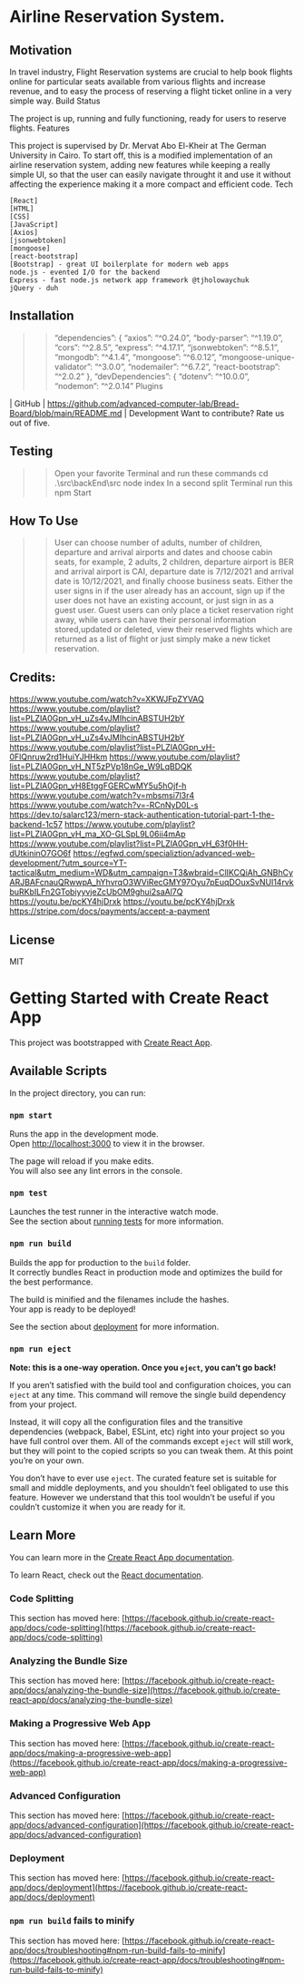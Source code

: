 # Airline Reservation System.
## Motivation

In travel industry, Flight Reservation systems are crucial to help book flights online for particular seats available from various flights and increase revenue, and to easy the process of reserving a flight ticket online in a very simple way.
Build Status

The project is up, running and fully functioning, ready for users to reserve flights.
Features

This project is supervised by Dr. Mervat Abo El-Kheir at The German University in Cairo. To start off, this is a modified implementation of an airline reservation system, adding new features while keeping a really simple UI, so that the user can easily navigate throught it and use it without affecting the experience making it a more compact and efficient code.
Tech

    [React]
    [HTML]
    [CSS]
    [JavaScript]
    [Axios]
    [jsonwebtoken]
    [mongoose]
    [react-bootstrap]
    [Bootstrap] - great UI boilerplate for modern web apps
    node.js - evented I/O for the backend
    Express - fast node.js network app framework @tjholowaychuk
    jQuery - duh

## Installation

>> “dependencies”: {
“axios”: “^0.24.0”,
“body-parser”: “^1.19.0”,
“cors”: “^2.8.5”,
“express”: “^4.17.1”,
“jsonwebtoken”: “^8.5.1”,
“mongodb”: “^4.1.4”,
“mongoose”: “^6.0.12”,
“mongoose-unique-validator”: “^3.0.0”,
“nodemailer”: “^6.7.2”,
“react-bootstrap”: “^2.0.2”
},
“devDependencies”: {
“dotenv”: “^10.0.0”,
“nodemon”: “^2.0.14”
Plugins

| GitHub | https://github.com/advanced-computer-lab/Bread-Board/blob/main/README.md |
Development
Want to contribute? Rate us out of five.

## Testing

>> Open your favorite Terminal and run these commands
cd .\src\backEnd\src
node index
In a second split Terminal run this
npm Start

## How To Use

>> User can choose number of adults, number of children, departure and arrival airports and dates and choose cabin seats, for example, 2 adults, 2 children, departure airport is BER and arrival airport is CAI, departure date is 7/12/2021 and arrival date is 10/12/2021, and finally choose business seats.
Either the user signs in if the user already has an account, sign up if the user does not have an existing account, or just sign in as a guest user. Guest users can only place a ticket reservation right away, while users can have their personal information stored,updated or deleted, view their reserved flights which are returned as a list of flight or just simply make a new ticket reservation.

## Credits:

https://www.youtube.com/watch?v=XKWJFpZYVAQ
https://www.youtube.com/playlist?list=PLZlA0Gpn_vH_uZs4vJMIhcinABSTUH2bY
https://www.youtube.com/playlist?list=PLZlA0Gpn_vH_uZs4vJMIhcinABSTUH2bY
https://www.youtube.com/playlist?list=PLZlA0Gpn_vH-0FlQnruw2rd1HuiYJHHkm
https://www.youtube.com/playlist?list=PLZlA0Gpn_vH_NT5zPVp18nGe_W9LqBDQK
https://www.youtube.com/playlist?list=PLZlA0Gpn_vH8EtggFGERCwMY5u5hOjf-h
https://www.youtube.com/watch?v=mbsmsi7l3r4
https://www.youtube.com/watch?v=-RCnNyD0L-s
https://dev.to/salarc123/mern-stack-authentication-tutorial-part-1-the-backend-1c57
https://www.youtube.com/playlist?list=PLZlA0Gpn_vH_ma_XO-GLSpL9L06ii4mAp
https://www.youtube.com/playlist?list=PLZlA0Gpn_vH_63f0HH-dUtkininO7GO6f
https://egfwd.com/specializtion/advanced-web-development/?utm_source=YT-tactical&utm_medium=WD&utm_campaign=T3&wbraid=ClIKCQiAh_GNBhCyARJBAFcnauQRwwpA_hYhvrqO3WViRecGMY97Oyu7pEuqDOuxSvNUl14rvkbuRKbILFn2GTobiyyvjeZcUbOM9ghui2saAl7Q
https://youtu.be/pcKY4hjDrxk
https://youtu.be/pcKY4hjDrxk
https://stripe.com/docs/payments/accept-a-payment


## License
MIT












# Getting Started with Create React App

This project was bootstrapped with [Create React App](https://github.com/facebook/create-react-app).

## Available Scripts

In the project directory, you can run:

### `npm start`

Runs the app in the development mode.\
Open [http://localhost:3000](http://localhost:3000) to view it in the browser.

The page will reload if you make edits.\
You will also see any lint errors in the console.

### `npm test`

Launches the test runner in the interactive watch mode.\
See the section about [running tests](https://facebook.github.io/create-react-app/docs/running-tests) for more information.

### `npm run build`

Builds the app for production to the `build` folder.\
It correctly bundles React in production mode and optimizes the build for the best performance.

The build is minified and the filenames include the hashes.\
Your app is ready to be deployed!

See the section about [deployment](https://facebook.github.io/create-react-app/docs/deployment) for more information.

### `npm run eject`

**Note: this is a one-way operation. Once you `eject`, you can’t go back!**

If you aren’t satisfied with the build tool and configuration choices, you can `eject` at any time. This command will remove the single build dependency from your project.

Instead, it will copy all the configuration files and the transitive dependencies (webpack, Babel, ESLint, etc) right into your project so you have full control over them. All of the commands except `eject` will still work, but they will point to the copied scripts so you can tweak them. At this point you’re on your own.

You don’t have to ever use `eject`. The curated feature set is suitable for small and middle deployments, and you shouldn’t feel obligated to use this feature. However we understand that this tool wouldn’t be useful if you couldn’t customize it when you are ready for it.

## Learn More

You can learn more in the [Create React App documentation](https://facebook.github.io/create-react-app/docs/getting-started).

To learn React, check out the [React documentation](https://reactjs.org/).

### Code Splitting

This section has moved here: [https://facebook.github.io/create-react-app/docs/code-splitting](https://facebook.github.io/create-react-app/docs/code-splitting)

### Analyzing the Bundle Size

This section has moved here: [https://facebook.github.io/create-react-app/docs/analyzing-the-bundle-size](https://facebook.github.io/create-react-app/docs/analyzing-the-bundle-size)

### Making a Progressive Web App

This section has moved here: [https://facebook.github.io/create-react-app/docs/making-a-progressive-web-app](https://facebook.github.io/create-react-app/docs/making-a-progressive-web-app)

### Advanced Configuration

This section has moved here: [https://facebook.github.io/create-react-app/docs/advanced-configuration](https://facebook.github.io/create-react-app/docs/advanced-configuration)

### Deployment

This section has moved here: [https://facebook.github.io/create-react-app/docs/deployment](https://facebook.github.io/create-react-app/docs/deployment)

### `npm run build` fails to minify

This section has moved here: [https://facebook.github.io/create-react-app/docs/troubleshooting#npm-run-build-fails-to-minify](https://facebook.github.io/create-react-app/docs/troubleshooting#npm-run-build-fails-to-minify)


